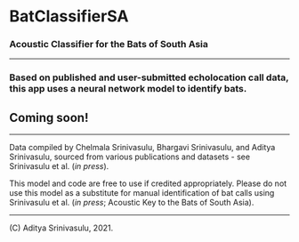 # BatClassifierSA
### Acoustic Classifier for the Bats of South Asia
----

### Based on published and user-submitted echolocation call data, this app uses a neural network model to identify bats.
## Coming soon!

----
Data compiled by Chelmala Srinivasulu, Bhargavi Srinivasulu, and Aditya Srinivasulu, sourced from various publications and datasets - see Srinivasulu et al. (_in press_).

This model and code are free to use if credited appropriately. Please do not use this model as a substitute for manual identification of bat calls using Srinivasulu et al. (_in press_; Acoustic Key to the Bats of South Asia).


----
(C) Aditya Srinivasulu, 2021.
